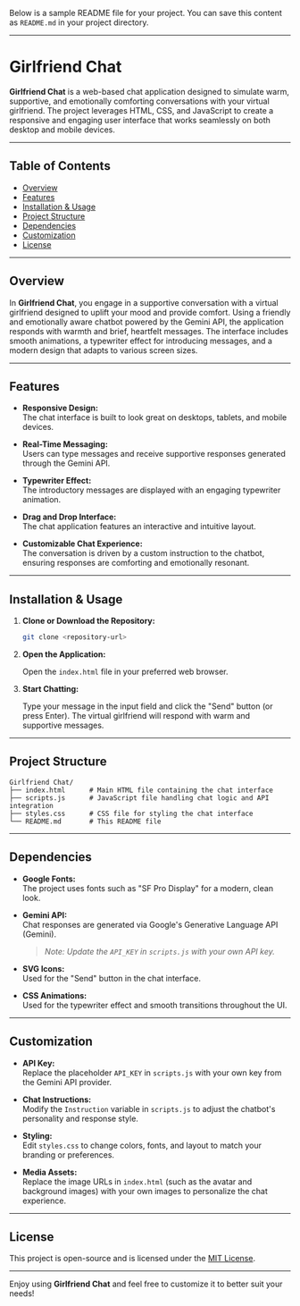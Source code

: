 Below is a sample README file for your project. You can save this content as `README.md` in your project directory.

---

# Girlfriend Chat

**Girlfriend Chat** is a web-based chat application designed to simulate warm, supportive, and emotionally comforting conversations with your virtual girlfriend. The project leverages HTML, CSS, and JavaScript to create a responsive and engaging user interface that works seamlessly on both desktop and mobile devices.

---

## Table of Contents

- [Overview](#overview)
- [Features](#features)
- [Installation & Usage](#installation--usage)
- [Project Structure](#project-structure)
- [Dependencies](#dependencies)
- [Customization](#customization)
- [License](#license)

---

## Overview

In **Girlfriend Chat**, you engage in a supportive conversation with a virtual girlfriend designed to uplift your mood and provide comfort. Using a friendly and emotionally aware chatbot powered by the Gemini API, the application responds with warmth and brief, heartfelt messages. The interface includes smooth animations, a typewriter effect for introducing messages, and a modern design that adapts to various screen sizes.

---

## Features

- **Responsive Design:**  
  The chat interface is built to look great on desktops, tablets, and mobile devices.

- **Real-Time Messaging:**  
  Users can type messages and receive supportive responses generated through the Gemini API.

- **Typewriter Effect:**  
  The introductory messages are displayed with an engaging typewriter animation.

- **Drag and Drop Interface:**  
  The chat application features an interactive and intuitive layout.

- **Customizable Chat Experience:**  
  The conversation is driven by a custom instruction to the chatbot, ensuring responses are comforting and emotionally resonant.

---

## Installation & Usage

1. **Clone or Download the Repository:**

   ```bash
   git clone <repository-url>
   ```

2. **Open the Application:**

   Open the `index.html` file in your preferred web browser.

3. **Start Chatting:**

   Type your message in the input field and click the "Send" button (or press Enter). The virtual girlfriend will respond with warm and supportive messages.

---

## Project Structure

```
Girlfriend Chat/
├── index.html      # Main HTML file containing the chat interface
├── scripts.js      # JavaScript file handling chat logic and API integration
├── styles.css      # CSS file for styling the chat interface
└── README.md       # This README file
```

---

## Dependencies

- **Google Fonts:**  
  The project uses fonts such as "SF Pro Display" for a modern, clean look.

- **Gemini API:**  
  Chat responses are generated via Google's Generative Language API (Gemini).  
  > *Note: Update the `API_KEY` in `scripts.js` with your own API key.*

- **SVG Icons:**  
  Used for the "Send" button in the chat interface.

- **CSS Animations:**  
  Used for the typewriter effect and smooth transitions throughout the UI.

---

## Customization

- **API Key:**  
  Replace the placeholder `API_KEY` in `scripts.js` with your own key from the Gemini API provider.

- **Chat Instructions:**  
  Modify the `Instruction` variable in `scripts.js` to adjust the chatbot's personality and response style.

- **Styling:**  
  Edit `styles.css` to change colors, fonts, and layout to match your branding or preferences.

- **Media Assets:**  
  Replace the image URLs in `index.html` (such as the avatar and background images) with your own images to personalize the chat experience.

---

## License

This project is open-source and is licensed under the [MIT License](https://opensource.org/licenses/MIT).

---

Enjoy using **Girlfriend Chat** and feel free to customize it to better suit your needs!

